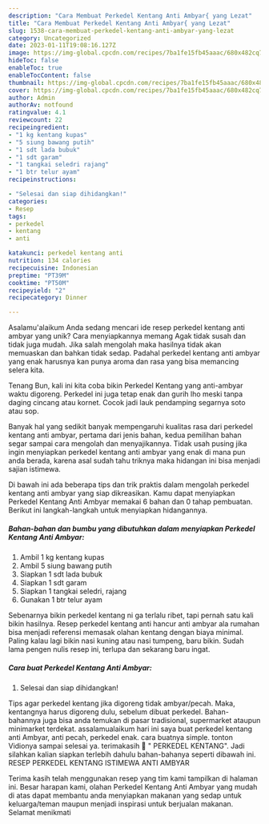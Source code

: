 ```yaml
---
description: "Cara Membuat Perkedel Kentang Anti Ambyar{ yang Lezat"
title: "Cara Membuat Perkedel Kentang Anti Ambyar{ yang Lezat"
slug: 1538-cara-membuat-perkedel-kentang-anti-ambyar-yang-lezat
category: Uncategorized
date: 2023-01-11T19:08:16.127Z
image: https://img-global.cpcdn.com/recipes/7ba1fe15fb45aaac/680x482cq70/perkedel-kentang-anti-ambyar-foto-resep-utama.jpg
hideToc: false
enableToc: true
enableTocContent: false
thumbnail: https://img-global.cpcdn.com/recipes/7ba1fe15fb45aaac/680x482cq70/perkedel-kentang-anti-ambyar-foto-resep-utama.jpg
cover: https://img-global.cpcdn.com/recipes/7ba1fe15fb45aaac/680x482cq70/perkedel-kentang-anti-ambyar-foto-resep-utama.jpg
author: Admin
authorAv: notfound
ratingvalue: 4.1
reviewcount: 22
recipeingredient:
- "1 kg kentang kupas"
- "5 siung bawang putih"
- "1 sdt lada bubuk"
- "1 sdt garam"
- "1 tangkai seledri rajang"
- "1 btr telur ayam"
recipeinstructions:

- "Selesai dan siap dihidangkan!"
categories:
- Resep
tags:
- perkedel
- kentang
- anti

katakunci: perkedel kentang anti 
nutrition: 134 calories
recipecuisine: Indonesian
preptime: "PT39M"
cooktime: "PT50M"
recipeyield: "2"
recipecategory: Dinner

---
```



Asalamu'alaikum Anda sedang mencari ide resep perkedel kentang anti ambyar yang unik? Cara menyiapkannya memang Agak tidak susah dan tidak juga mudah. Jika salah mengolah maka hasilnya tidak akan memuaskan dan bahkan tidak sedap. Padahal perkedel kentang anti ambyar yang enak harusnya kan punya aroma dan rasa yang bisa memancing selera kita.


Tenang Bun, kali ini kita coba bikin Perkedel Kentang yang anti-ambyar waktu digoreng. Perkedel ini juga tetap enak dan gurih lho meski tanpa daging cincang atau kornet. Cocok jadi lauk pendamping segarnya soto atau sop.

Banyak hal yang sedikit banyak mempengaruhi kualitas rasa dari perkedel kentang anti ambyar, pertama dari jenis bahan, kedua pemilihan bahan segar sampai cara mengolah dan menyajikannya. Tidak usah pusing jika ingin menyiapkan perkedel kentang anti ambyar yang enak di mana pun anda berada, karena asal sudah tahu triknya maka hidangan ini bisa menjadi sajian istimewa.


Di bawah ini ada beberapa tips dan trik praktis dalam mengolah perkedel kentang anti ambyar yang siap dikreasikan. Kamu dapat menyiapkan Perkedel Kentang Anti Ambyar memakai 6 bahan dan 0 tahap pembuatan. Berikut ini langkah-langkah untuk menyiapkan hidangannya.

<!--inarticleads1-->

##### Bahan-bahan dan bumbu yang dibutuhkan dalam menyiapkan Perkedel Kentang Anti Ambyar:

1. Ambil 1 kg kentang kupas
1. Ambil 5 siung bawang putih
1. Siapkan 1 sdt lada bubuk
1. Siapkan 1 sdt garam
1. Siapkan 1 tangkai seledri, rajang
1. Gunakan 1 btr telur ayam


Sebenarnya bikin perkedel kentang ni ga terlalu ribet, tapi pernah satu kali bikin hasilnya. Resep perkedel kentang anti hancur anti ambyar ala rumahan bisa menjadi referensi memasak olahan kentang dengan biaya minimal. Paling kalau lagi bikin nasi kuning atau nasi tumpeng, baru bikin. Sudah lama pengen nulis resep ini, terlupa dan sekarang baru ingat. 

<!--inarticleads2-->

##### Cara buat Perkedel Kentang Anti Ambyar:


1. Selesai dan siap dihidangkan!

Tips agar perkedel kentang jika digoreng tidak ambyar/pecah. Maka, kentangnya harus digoreng dulu, sebelum dibuat perkedel. Bahan-bahannya juga bisa anda temukan di pasar tradisional, supermarket ataupun minimarket terdekat. assalamualaikum hari ini saya buat perkedel kentang anti Ambyar, anti pecah, perkedel enak. cara buatnya simple. tonton Vidionya sampai selesai ya. terimakasih 🙏 &#34; PERKEDEL KENTANG&#34;. Jadi silahkan kalian siapkan terlebih dahulu bahan-bahanya seperti dibawah ini. RESEP PERKEDEL KENTANG ISTIMEWA ANTI AMBYAR 

Terima kasih telah menggunakan resep yang tim kami tampilkan di halaman ini. Besar harapan kami, olahan Perkedel Kentang Anti Ambyar yang mudah di atas dapat membantu anda menyiapkan makanan yang sedap untuk keluarga/teman maupun menjadi inspirasi untuk berjualan makanan. Selamat menikmati
